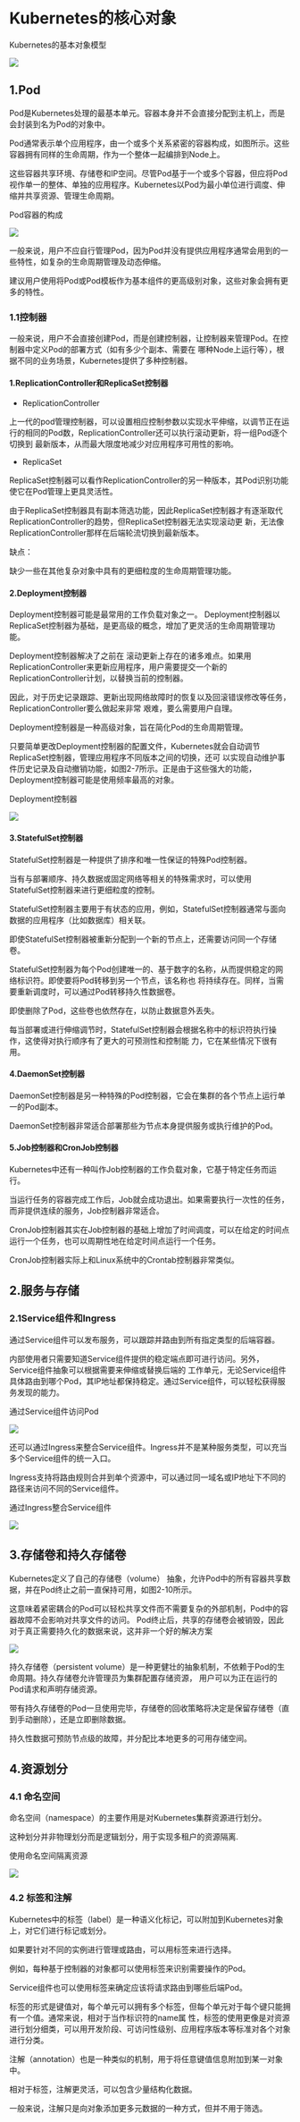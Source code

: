 # Kubernetes的核心对象

Kubernetes的基本对象模型

![](../../_static/image-20220403155842930.png)

## 1.Pod

Pod是Kubernetes处理的最基本单元。容器本身并不会直接分配到主机上，而是会封装到名为Pod的对象中。

Pod通常表示单个应用程序，由一个或多个关系紧密的容器构成，如图所示。这些容器拥有同样的生命周期，作为一个整体一起编排到Node上。

这些容器共享环境、存储卷和IP空间。尽管Pod基于一个或多个容器，但应将Pod视作单一的整体、单独的应用程序。Kubernetes以Pod为最小单位进行调度、伸缩并共享资源、管理生命周期。

Pod容器的构成



![](../../_static/image-20220403160028910.png)

一般来说，用户不应自行管理Pod，因为Pod并没有提供应用程序通常会用到的一些特性，如复杂的生命周期管理及动态伸缩。

建议用户使用将Pod或Pod模板作为基本组件的更高级别对象，这些对象会拥有更多的特性。



### 1.1控制器

一般来说，用户不会直接创建Pod，而是创建控制器，让控制器来管理Pod。在控制器中定义Pod的部署方式（如有多少个副本、需要在
哪种Node上运行等），根据不同的业务场景，Kubernetes提供了多种控制器。



#### 1.ReplicationController和ReplicaSet控制器



- ReplicationController 

上一代的pod管理控制器，可以设置相应控制参数以实现水平伸缩，以调节正在运行的相同的Pod数，ReplicationController还可以执行滚动更新，将一组Pod逐个切换到
最新版本，从而最大限度地减少对应用程序可用性的影响。



- ReplicaSet

ReplicaSet控制器可以看作ReplicationController的另一种版本，其Pod识别功能使它在Pod管理上更具灵活性。

由于ReplicaSet控制器具有副本筛选功能，因此ReplicaSet控制器才有逐渐取代ReplicationController的趋势，但ReplicaSet控制器无法实现滚动更
新，无法像ReplicationController那样在后端轮流切换到最新版本。



缺点：

缺少一些在其他复杂对象中具有的更细粒度的生命周期管理功能。



#### 2.Deployment控制器



Deployment控制器可能是最常用的工作负载对象之一。
Deployment控制器以ReplicaSet控制器为基础，是更高级的概念，增加了更灵活的生命周期管理功能。

Deployment控制器解决了之前在
滚动更新上存在的诸多难点。如果用ReplicationController来更新应用程序，用户需要提交一个新的ReplicationController计划，以替换当前的控制器。

因此，对于历史记录跟踪、更新出现网络故障时的恢复以及回滚错误修改等任务，ReplicationController要么做起来非常
艰难，要么需要用户自理。



Deployment控制器是一种高级对象，旨在简化Pod的生命周期管理。

只要简单更改Deployment控制器的配置文件，Kubernetes就会自动调节ReplicaSet控制器，管理应用程序不同版本之间的切换，还可
以实现自动维护事件历史记录及自动撤销功能，如图2-7所示。正是由于这些强大的功能，Deployment控制器可能是使用频率最高的对象。



Deployment控制器

![](../../_static/image-20220403174443747.png)



#### 3.StatefulSet控制器

StatefulSet控制器是一种提供了排序和唯一性保证的特殊Pod控制器。

当有与部署顺序、持久数据或固定网络等相关的特殊需求时，可以使用StatefulSet控制器来进行更细粒度的控制。



StatefulSet控制器主要用于有状态的应用，例如，StatefulSet控制器通常与面向数据的应用程序（比如数据库）相关联。

即使StatefulSet控制器被重新分配到一个新的节点上，还需要访问同一个存储卷。



StatefulSet控制器为每个Pod创建唯一的、基于数字的名称，从而提供稳定的网络标识符。即使要将Pod转移到另一个节点，该名称也
将持续存在。同样，当需要重新调度时，可以通过Pod转移持久性数据卷。

即使删除了Pod，这些卷也依然存在，以防止数据意外丢失。



每当部署或进行伸缩调节时，StatefulSet控制器会根据名称中的标识符执行操作，这使得对执行顺序有了更大的可预测性和控制能
力，它在某些情况下很有用。



#### 4.DaemonSet控制器



DaemonSet控制器是另一种特殊的Pod控制器，它会在集群的各个节点上运行单一的Pod副本。

DaemonSet控制器非常适合部署那些为节点本身提供服务或执行维护的Pod。



#### 5.Job控制器和CronJob控制器

Kubernetes中还有一种叫作Job控制器的工作负载对象，它基于特定任务而运行。

当运行任务的容器完成工作后，Job就会成功退出。如果需要执行一次性的任务，而非提供连续的服务，Job控制器非常适合。



CronJob控制器其实在Job控制器的基础上增加了时间调度，可以在给定的时间点运行一个任务，也可以周期性地在给定时间点运行一个任务。

CronJob控制器实际上和Linux系统中的Crontab控制器非常类似。



## 2.服务与存储



### 2.1Service组件和Ingress

通过Service组件可以发布服务，可以跟踪并路由到所有指定类型的后端容器。

内部使用者只需要知道Service组件提供的稳定端点即可进行访问。另外，Service组件抽象可以根据需要来伸缩或替换后端的
工作单元，无论Service组件具体路由到哪个Pod，其IP地址都保持稳定。通过Service组件，可以轻松获得服务发现的能力。



通过Service组件访问Pod

![](../../_static/image-20220403180459469.png)

还可以通过Ingress来整合Service组件。Ingress并不是某种服务类型，可以充当多个Service组件的统一入口。

Ingress支持将路由规则合并到单个资源中，可以通过同一域名或IP地址下不同的路径来访问不同的Service组件。

通过Ingress整合Service组件

![](../../_static/image-20220403180729188.png)



## 3.存储卷和持久存储卷

Kubernetes定义了自己的存储卷（volume）
抽象，允许Pod中的所有容器共享数据，并在Pod终止之前一直保持可用，如图2-10所示。

这意味着紧密耦合的Pod可以轻松共享文件而不需要复杂的外部机制，Pod中的容器故障不会影响对共享文件的访问。
Pod终止后，共享的存储卷会被销毁，因此对于真正需要持久化的数据来说，这并非一个好的解决方案

![](../../_static/image-20220403180841162.png)



持久存储卷（persistent volume）是一种更健壮的抽象机制，不依赖于Pod的生命周期。持久存储卷允许管理员为集群配置存储资源，
用户可以为正在运行的Pod请求和声明存储资源。

带有持久存储卷的Pod一旦使用完毕，存储卷的回收策略将决定是保留存储卷（直到手动删除），还是立即删除数据。

持久性数据可预防节点级的故障，并分配比本地更多的可用存储空间。



## 4.资源划分

### 4.1 命名空间

命名空间（namespace）的主要作用是对Kubernetes集群资源进行划分。

这种划分并非物理划分而是逻辑划分，用于实现多租户的资源隔离.

使用命名空间隔离资源

![](../../_static/image-20220403181143488.png)

### 4.2 标签和注解

Kubernetes中的标签（label）是一种语义化标记，可以附加到Kubernetes对象上，对它们进行标记或划分。

如果要针对不同的实例进行管理或路由，可以用标签来进行选择。

例如，每种基于控制器的对象都可以使用标签来识别需要操作的Pod。

Service组件也可以使用标签来确定应该将请求路由到哪些后端Pod。



标签的形式是键值对，每个单元可以拥有多个标签，但每个单元对于每个键只能拥有一个值。通常来说，相对于当作标识符的name属
性，标签的使用更像是对资源进行划分细类，可以用开发阶段、可访问性级别、应用程序版本等标准对各个对象进行分类。



注解（annotation）也是一种类似的机制，用于将任意键值信息附加到某一对象中。

相对于标签，注解更灵活，可以包含少量结构化数据。

一般来说，注解只是向对象添加更多元数据的一种方式，但并不用于筛选。

